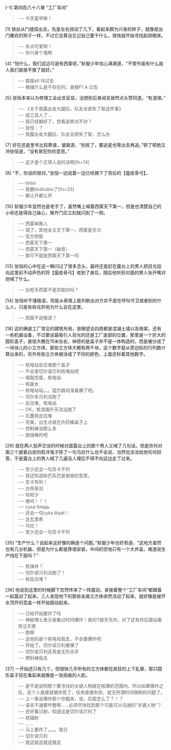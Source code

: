 
[-1] 第四百八十八章 “工厂车间”
>--- 今天蛮早嘛！<br>

[1] 铁丝从门缝探出去，先是左右扭动了几下，看起来颇为兴奋的样子，就像是出门撒欢的狗子一样，不过它总算没忘记自己要干什么，很快就开始寻找起锁眼来。
>--- 有点可爱啊！<br>
>--- 你兴奋个鬼啊<br>

[4] “怕什么，我们这边可是有西蒙呢，”斩服少年信心满满道，“不管外面有什么敌人我们直接平推了就好。”
>--- 直接alt f4过去<br>
>--- 微操什么是不存在的，直接F1  A 过去<br>

[5] 张恒本来以为修理工会出言反驳，没想到后者闻言居然点头赞同道，“有道理。”
>--- 《关于我露出金大腿后，队友全部失了智这件事》<br>
>--- 成工具人了...<br>
>--- 我已经躺好了，您看姿势对不对？<br>
>--- 张恒：？<br>
>--- 我露出金大腿后，队友全部失了智，怎么办<br>

[7] 好在还是奎爷比较靠谱，皱眉道，“别贫了，要追星也等出去再追。”顿了顿她又冲张恒道，“没有冒犯你的意思。”
>--- 这才是个正常人说的话啊[fn=14]<br>

[8] “不，你说的很对。”张恒一边说着一边已经摘下了背后的【瘟疫骨弓】。
>--- hhhh<br>
>--- 我要biubiubiu了[fn=33]<br>
>--- 都让开都让开<br>

[10] 斩服少年显然也是老手了，虽然嘴上喊着西蒙天下第一，但是也清楚自己的小命还是得自己操心，推开门后立刻就闪到了一侧。
>--- 西蒙单推人<br>
>--- 错了，其他女主天下第一，西蒙是天😚<br>
>--- 官方控股<br>
>--- 西蒙天下第一<br>
>--- 西蒙天下第一（破音）<br>
>--- 那可不就是西蒙天下第一吗<br>

[13] 张恒的心中在这一瞬闪过了很多念头，最终还是赶在露台上的男人把目光投向这里前不动声色的将【瘟疫骨弓】收到了身后，随后他听到对面的男人张开嘴对他喊了什么。
>--- 女枪手西蒙不是苏联的吗？<br>

[14] 张恒听不懂俄语，但是从表情上能判断出对方并不是在呼叫守卫或者别的什么人，只是有些诧异他为什么会在这里。
>--- 西蒙不说俄语？<br>

[18] 这的确是工厂常见的建筑布局，放眼望去四周都是混凝土墙以及铁架，还有一些机器设备，不过要说最吸引人目光的还是工厂底部的位置，那里是一个巨大的圆形盖子，直径大概在15米左右，神奇的是盖子并不是一体构造的，而是被分成了一块块儿的小立方体，那些立方体大概有两千块，这个数字是从旁边标的行列数计算出来的，另外有些立方体被涂成了不同的颜色，上面还标着其他数字。
>--- 核电站反应堆那个盖子<br>
>--- 不会是切尔诺贝利核电站吧<br>
>--- 哦豁完蛋，核电站<br>
>--- 核废水<br>
>--- 核电站站。。。猛烈跳动准备爆了吧。<br>
>--- 切尔多贝利没跑了<br>
>--- 反应堆，核电站<br>
>--- OK，核泄漏升天流没跑了<br>
>--- 石墨核反应堆<br>
>--- 完美，出生点就在炸药桶盖子上<br>
>--- 控制棒没那么多<br>
>--- 放铀棒的吧<br>

[26] 就在两人低声交谈的时候对面露台上的那个男人又喊了几句话，但是奈何对面三个披着白皮的假洋鬼子除了一句乌拉什么也不会说，当然也没法给他任何回答，于是露台上的男人喊了几遍没人理后不得不向这边走了过来。
>--- 至少还会一句苏卡不列<br>
>--- 我还知道斯巴系巴是谢谢的意思。<br>
>--- 苏卡布列！<br>
>--- 白帝圣剑<br>
>--- 哈啦少<br>
>--- 嗷呜！！！<br>
>--- сука блядь<br>
>--- 还会一句cyka blyat！<br>
>--- 达瓦里希<br>
>--- 乌拉！<br>
>--- 至少还会一句苏卡不列<br>

[35] “生产什么？说起来这好像的确是个问题。”斩服少年也好奇道，“这地方虽然也有几台机器，但是为什么都是靠墙安装，中间的空地只有一个大井盖，难道说生产线在下面吗？”
>--- 核弹井？<br>
>--- 切尔诺贝利没跑了！<br>
>--- 核反应堆？<br>

[36] 他说到这里的时候脚下忽然传来了一阵震动，紧接着整个“工厂车间”都跟着一起震动了起来，三人发现地下的那些金属立方体突然活动了起来，就好像是被开水顶开的壶盖一样开始跳动起来。
>--- 已经开始要炸了吗<br>
>--- 神秘博士表示我看过时间爆炸！我的T娘天天炸。对了还有你后面站着哭泣天使<br>
>--- 跑啊<br>
>--- 这他妈是个核电站我去，不会要爆炸吧<br>
>--- 开始了。切尔诺贝利要爆了<br>
>--- 切尔诺贝利还真是无形杀手<br>
>--- 燃料棒我去<br>

[37] 一开始还只有几个，但很快几乎所有的立方体都在疯狂的上下乱窜，那只圆形盖子现在看起来就像是一张扭曲的人脸。
>--- 是不是说明那个要寻找的关键人物就在核爆的范围内，所以如果爆炸之后，这个人直接就被炸死了，任务直接失败，就无所谓时间限制的问题了。<br>
>--- 上一章说爆炸那个你粗来，说，后面怎么了？！？<br>
>--- 语言不通要咋整啊……必须尽快找到那个可能可以沟通的“关键人物”？<br>
>--- 还好看过剧，知道这是切尔诺贝利了<br>
>--- 核辐射<br>
>--- ……<br>
>--- 马上要炸了。。。。我日<br>
>--- 切尔诺贝利<br>
>--- 就这就这就这就这<br>

